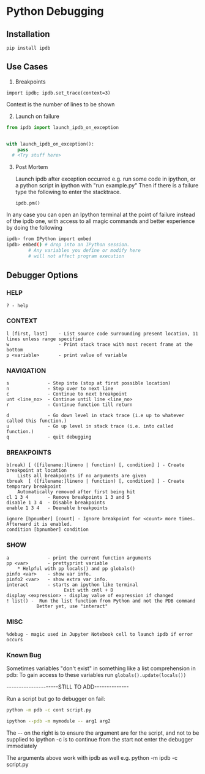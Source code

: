 # Python Debugging

## Installation
    pip install ipdb

## Use Cases
1. Breakpoints

`import ipdb; ipdb.set_trace(context=3)`

Context is the number of lines to be shown

2. Launch on failure
```python
from ipdb import launch_ipdb_on_exception


with launch_ipdb_on_exception():
    pass
  # <Try stuff here>
```

3) Post Mortem

    Launch ipdb after exception occurred
    e.g. run some code in ipython, or a python script in ipython with "run example.py"
    Then if there is a failure type the following to enter the stacktrace.

    `ipdb.pm()`

In any case you can open an Ipython terminal at the point of failure 
instead of the ipdb one, with access to all magic commands and better
experience by doing the following

```bash
ipdb> from IPython import embed
ipdb> embed() # drop into an IPython session.
        # Any variables you define or modify here
        # will not affect program execution
```

## Debugger Options
### HELP
    ? - help

### CONTEXT
    l [first, last]    - List source code surrounding present location, 11 lines unless range specified
    w                  - Print stack trace with most recent frame at the bottom
    p <variable>       - print value of variable 

### NAVIGATION
    s              - Step into (stop at first possible location)
    n              - Step over to next line
    c              - Continue to next breakpoint
    unt <line_no>  - Continue until line <line_no>
    r              - Continue function till return 

    d              - Go down level in stack trace (i.e up to whatever called this function.)
    u              - Go up level in stack trace (i.e. into called function.)
    q              - quit debugging

### BREAKPOINTS
    b(reak) [ ([filename:]lineno | function) [, condition] ] - Create breakpoint at location
        Lists all breakpoints if no arguments are given
    tbreak  [ ([filename:]lineno | function) [, condition] ] - Create temporary breakpoint 
        Automatically removed after first being hit
    cl 1 3 4       - Remove breakpoints 1 3 and 5
    disable 1 3 4  - Disable breakpoints
    enable 1 3 4   - Deenable breakpoints

    ignore [bpnumber] [count] - Ignore breakpoint for <count> more times. Afterward it is enabled.
    condition [bpnumber] condition

### SHOW
    a              - print the current function arguments
    pp <var>       - prettyprint variable
        * Helpful with pp locals() and pp globals()
    pinfo <var>    - show var info.
    pinfo2 <var>   - show extra var info.
    interact       - starts an ipython like terminal
                         Exit with cntl + D 
    display <expression> - display value of expression if changed
    ! list() -  Run the list function from Python and not the PDB command
               Better yet, use "interact"


### MISC

    %debug - magic used in Jupyter Notebook cell to launch ipdb if error occurs


### Known Bug
Sometimes variables "don't exist" in something like a list comprehension in pdb:
To gain access to these variables run `globals().update(locals())`

---------------------STILL TO ADD--------------

Run a script but go to debugger on fail:
```bash
python -m pdb -c cont script.py
```

```bash
ipython --pdb -m mymodule -- arg1 arg2
```
The -- on the right is to ensure the argument are for the script, and not to be supplied to ipython
-c is to continue from the start not enter the debugger immediately

The arguments above work with ipdb as well e.g. python -m ipdb -c script.py